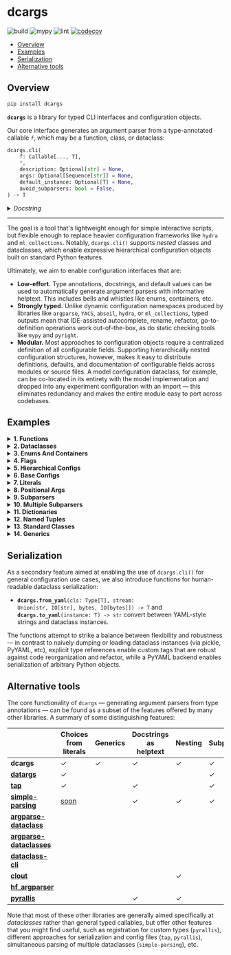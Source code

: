 # dcargs

![build](https://github.com/brentyi/dcargs/workflows/build/badge.svg)
![mypy](https://github.com/brentyi/dcargs/workflows/mypy/badge.svg?branch=master)
![lint](https://github.com/brentyi/dcargs/workflows/lint/badge.svg)
[![codecov](https://codecov.io/gh/brentyi/dcargs/branch/master/graph/badge.svg)](https://codecov.io/gh/brentyi/dcargs)

- [Overview](#overview)
- [Examples](#examples)
- [Serialization](#serialization)
- [Alternative tools](#alternative-tools)

## Overview

```bash
pip install dcargs
```

**`dcargs`** is a library for typed CLI interfaces and configuration objects.

Our core interface generates an argument parser from a type-annotated callable
_`f`_, which may be a function, class, or dataclass:

```python
dcargs.cli(
    f: Callable[..., T],
    *,
    description: Optional[str] = None,
    args: Optional[Sequence[str]] = None,
    default_instance: Optional[T] = None,
    avoid_subparsers: bool = False,
) -> T
```

<details>
<summary><em>Docstring</em></summary>

<!-- START DOCSTRING -->

```
Call `f(...)`, with arguments populated from an automatically generated CLI
interface.

`f` should have type-annotated inputs, and can be a function or class. Note that if
`f` is a class, `dcargs.cli()` returns an instance.

The parser is generated by populating helptext from docstrings and types from
annotations; a broad range of core type annotations are supported...
    - Types natively accepted by `argparse`: str, int, float, pathlib.Path, etc.
    - Default values for optional parameters.
    - Booleans, which are automatically converted to flags when provided a default
      value.
    - Enums (via `enum.Enum`).
    - Various annotations from the standard typing library. Some examples:
      - `typing.ClassVar[T]`.
      - `typing.Optional[T]`.
      - `typing.Literal[T]`.
      - `typing.Sequence[T]`.
      - `typing.List[T]`.
      - `typing.Dict[K, V]`.
      - `typing.Tuple`, such as `typing.Tuple[T1, T2, T3]` or
        `typing.Tuple[T, ...]`.
      - `typing.Set[T]`.
      - `typing.Final[T]` and `typing.Annotated[T]`.
      - Various nested combinations of the above: `Optional[Literal[T]]`,
        `Final[Optional[Sequence[T]]]`, etc.
    - Hierarchical structures via nested dataclasses, TypedDict, NamedTuple,
      classes.
      - Simple nesting.
      - Unions over nested structures (subparsers).
      - Optional unions over nested structures (optional subparsers).
    - Generics (including nested generics).

Args:
    f: Callable.

Keyword Args:
    description: Description text for the parser, displayed when the --help flag is
        passed in. If not specified, `f`'s docstring is used. Mirrors argument from
        `argparse.ArgumentParser()`.
    args: If set, parse arguments from a sequence of strings instead of the
        commandline. Mirrors argument from `argparse.ArgumentParser.parse_args()`.
    default_instance: An instance of `T` to use for default values; only supported
        if `T` is a dataclass, TypedDict, or NamedTuple. Helpful for merging CLI
        arguments with values loaded from elsewhere. (for example, a config object
        loaded from a yaml file)
    avoid_subparsers: Avoid creating a subparser when defaults are provided for
        unions over nested types. Generates cleaner but less expressive CLIs.

Returns:
    The output of `f(...)`.
```

<!-- END DOCSTRING -->

</details>

---

The goal is a tool that's lightweight enough for simple interactive scripts, but
flexible enough to replace heavier configuration frameworks like `hydra` and
`ml_collections`. Notably, `dcargs.cli()` supports _nested_ classes and
dataclasses, which enable expressive hierarchical configuration objects built on
standard Python features.

Ultimately, we aim to enable configuration interfaces that are:

- **Low-effort.** Type annotations, docstrings, and default values can be used
  to automatically generate argument parsers with informative helptext. This
  includes bells and whistles like enums, containers, etc.
- **Strongly typed.** Unlike dynamic configuration namespaces produced by
  libraries like `argparse`, `YACS`, `abseil`, `hydra`, or `ml_collections`,
  typed outputs mean that IDE-assisted autocomplete, rename, refactor,
  go-to-definition operations work out-of-the-box, as do static checking tools
  like `mypy` and `pyright`.
- **Modular.** Most approaches to configuration objects require a centralized
  definition of all configurable fields. Supporting hierarchically nested
  configuration structures, however, makes it easy to distribute definitions,
  defaults, and documentation of configurable fields across modules or source
  files. A model configuration dataclass, for example, can be co-located in its
  entirety with the model implementation and dropped into any experiment
  configuration with an import — this eliminates redundancy and makes the entire
  module easy to port across codebases.

## Examples

<!-- START EXAMPLES -->
<details>
<summary>
<strong>1. Functions</strong>
</summary>
<br />

In the simplest case, `dcargs.cli()` can be used to run a function with arguments
populated from the CLI.

**Code ([link](examples/01_functions.py)):**

```python
import dcargs


def main(
    field1: str,
    field2: int = 3,
    flag: bool = False,
) -> None:
    """Function, whose arguments will be populated from a CLI interface.

    Args:
        field1: A string field.
        field2: A numeric field, with a default value.
        flag: A boolean flag.
    """
    print(field1, field2, flag)


if __name__ == "__main__":
    dcargs.cli(main)
```

<br />

**Example usage:**

<pre>
<samp>$ <kbd>python ./01_functions.py --help</kbd>
usage: 01_functions.py [-h] --field1 STR [--field2 INT] [--flag]

Function, whose arguments will be populated from a CLI interface.

required arguments:
  --field1 STR  A string field.

optional arguments:
  -h, --help    show this help message and exit
  --field2 INT  A numeric field, with a default value. (default: 3)
  --flag        A boolean flag.</samp>
</pre>

<pre>
<samp>$ <kbd>python ./01_functions.py --field1 hello</kbd>
hello 3 False</samp>
</pre>

<pre>
<samp>$ <kbd>python ./01_functions.py --field1 hello --flag</kbd>
hello 3 True</samp>
</pre>

</details>

<details>
<summary>
<strong>2. Dataclasses</strong>
</summary>
<br />

Common pattern: use `dcargs.cli()` to instantiate a dataclass.

**Code ([link](examples/02_dataclasses.py)):**

```python
import dataclasses

import dcargs


@dataclasses.dataclass
class Args:
    """Description.
    This should show up in the helptext!"""

    field1: str  # A string field.
    field2: int = 3  # A numeric field, with a default value.
    flag: bool = False  # A boolean flag.


if __name__ == "__main__":
    args = dcargs.cli(Args)
    print(args)
```

<br />

**Example usage:**

<pre>
<samp>$ <kbd>python ./02_dataclasses.py --help</kbd>
usage: 02_dataclasses.py [-h] --field1 STR [--field2 INT] [--flag]

Description.
This should show up in the helptext!

required arguments:
  --field1 STR  A string field.

optional arguments:
  -h, --help    show this help message and exit
  --field2 INT  A numeric field, with a default value. (default: 3)
  --flag        A boolean flag.</samp>
</pre>

<pre>
<samp>$ <kbd>python ./02_dataclasses.py --field1 hello</kbd>
Args(field1=&#x27;hello&#x27;, field2=3, flag=False)</samp>
</pre>

<pre>
<samp>$ <kbd>python ./02_dataclasses.py --field1 hello --flag</kbd>
Args(field1=&#x27;hello&#x27;, field2=3, flag=True)</samp>
</pre>

</details>

<details>
<summary>
<strong>3. Enums And Containers</strong>
</summary>
<br />

We can generate argument parsers from more advanced type annotations, like enums and
tuple types.

**Code ([link](examples/03_enums_and_containers.py)):**

```python
import dataclasses
import enum
import pathlib
from typing import Optional, Tuple

import dcargs


class OptimizerType(enum.Enum):
    ADAM = enum.auto()
    SGD = enum.auto()


@dataclasses.dataclass(frozen=True)
class TrainConfig:
    # Example of a variable-length tuple. `typing.List`, `typing.Sequence`,
    # `typing.Set`, `typing.Dict`, etc are all supported as well.
    dataset_sources: Tuple[pathlib.Path, ...]
    """Paths to load training data from. This can be multiple!"""

    # Fixed-length tuples are also okay.
    image_dimensions: Tuple[int, int] = (32, 32)
    """Height and width of some image data."""

    # Enums are handled seamlessly.
    optimizer_type: OptimizerType = OptimizerType.ADAM
    """Gradient-based optimizer to use."""

    # We can also explicitly mark arguments as optional.
    checkpoint_interval: Optional[int] = None
    """Interval to save checkpoints at."""


if __name__ == "__main__":
    config = dcargs.cli(TrainConfig)
    print(config)
```

<br />

**Example usage:**

<pre>
<samp>$ <kbd>python ./03_enums_and_containers.py --help</kbd>
usage: 03_enums_and_containers.py [-h] --dataset-sources PATH [PATH ...]
                                  [--image-dimensions INT INT]
                                  [--optimizer-type {ADAM,SGD}]
                                  [--checkpoint-interval (INT|None)]

required arguments:
  --dataset-sources PATH [PATH ...]
                        Paths to load training data from. This can be multiple!

optional arguments:
  -h, --help            show this help message and exit
  --image-dimensions INT INT
                        Height and width of some image data. (default: 32 32)
  --optimizer-type {ADAM,SGD}
                        Gradient-based optimizer to use. (default: ADAM)
  --checkpoint-interval (INT|None)
                        Interval to save checkpoints at. (default: None)</samp>
</pre>

<pre>
<samp>$ <kbd>python ./03_enums_and_containers.py --dataset-sources ./data --image-dimensions 16 16</kbd>
TrainConfig(dataset_sources=(PosixPath(&#x27;data&#x27;),), image_dimensions=(16, 16), optimizer_type=&lt;OptimizerType.ADAM: 1&gt;, checkpoint_interval=None)</samp>
</pre>

<pre>
<samp>$ <kbd>python ./03_enums_and_containers.py --dataset-sources ./data --optimizer-type SGD</kbd>
TrainConfig(dataset_sources=(PosixPath(&#x27;data&#x27;),), image_dimensions=(32, 32), optimizer_type=&lt;OptimizerType.SGD: 2&gt;, checkpoint_interval=None)</samp>
</pre>

</details>

<details>
<summary>
<strong>4. Flags</strong>
</summary>
<br />

Booleans can either be expected to be explicitly passed in, or, if given a default
value, automatically converted to flags.

**Code ([link](examples/04_flags.py)):**

```python
import dataclasses
from typing import Optional

import dcargs


@dataclasses.dataclass
class Args:
    # Boolean. This expects an explicit "True" or "False".
    boolean: bool

    # Optional boolean. Same as above, but can be omitted.
    optional_boolean: Optional[bool]

    # Pass --flag-a in to set this value to True.
    flag_a: bool = False

    # Pass --no-flag-b in to set this value to False.
    flag_b: bool = True


if __name__ == "__main__":
    args = dcargs.cli(Args)
    print(args)
```

<br />

**Example usage:**

<pre>
<samp>$ <kbd>python ./04_flags.py --boolean True</kbd>
Args(boolean=True, optional_boolean=None, flag_a=False, flag_b=True)</samp>
</pre>

<pre>
<samp>$ <kbd>python ./04_flags.py --boolean False --flag-a</kbd>
Args(boolean=False, optional_boolean=None, flag_a=True, flag_b=True)</samp>
</pre>

<pre>
<samp>$ <kbd>python ./04_flags.py --boolean False --no-flag-b</kbd>
Args(boolean=False, optional_boolean=None, flag_a=False, flag_b=False)</samp>
</pre>

</details>

<details>
<summary>
<strong>5. Hierarchical Configs</strong>
</summary>
<br />

Parsing of nested types (in this case nested dataclasses) enables hierarchical
configuration objects that are both modular and highly expressive.

**Code ([link](examples/05_hierarchical_configs.py)):**

```python
import dataclasses
import enum
import pathlib

import dcargs


class OptimizerType(enum.Enum):
    ADAM = enum.auto()
    SGD = enum.auto()


@dataclasses.dataclass(frozen=True)
class OptimizerConfig:
    # Gradient-based optimizer to use.
    algorithm: OptimizerType = OptimizerType.ADAM

    # Learning rate to use.
    learning_rate: float = 3e-4

    # Coefficient for L2 regularization.
    weight_decay: float = 1e-2


@dataclasses.dataclass(frozen=True)
class ExperimentConfig:
    # Various configurable options for our optimizer.
    optimizer: OptimizerConfig

    # Batch size.
    batch_size: int = 32

    # Total number of training steps.
    train_steps: int = 100_000

    # Random seed. This is helpful for making sure that our experiments are all
    # reproducible!
    seed: int = 0


def train(
    out_dir: pathlib.Path,
    /,
    config: ExperimentConfig,
    restore_checkpoint: bool = False,
    checkpoint_interval: int = 1000,
) -> None:
    """Train a model.

    Args:
        out_dir: Where to save logs and checkpoints.
        config: Experiment configuration.
        restore_checkpoint: Set to restore an existing checkpoint.
        checkpoint_interval: Training steps between each checkpoint save.
    """
    print(f"{out_dir=}, {restore_checkpoint=}, {checkpoint_interval=}")
    print(f"{config=}")
    print(dcargs.to_yaml(config))


if __name__ == "__main__":
    dcargs.cli(train)
```

<br />

**Example usage:**

<pre>
<samp>$ <kbd>python ./05_hierarchical_configs.py --help</kbd>
usage: 05_hierarchical_configs.py [-h]
                                  [--config.optimizer.algorithm {ADAM,SGD}]
                                  [--config.optimizer.learning-rate FLOAT]
                                  [--config.optimizer.weight-decay FLOAT]
                                  [--config.batch-size INT]
                                  [--config.train-steps INT]
                                  [--config.seed INT] [--restore-checkpoint]
                                  [--checkpoint-interval INT]
                                  OUT_DIR

Train a model.

positional arguments:
  OUT_DIR               Where to save logs and checkpoints.

optional arguments:
  -h, --help            show this help message and exit
  --restore-checkpoint  Set to restore an existing checkpoint.
  --checkpoint-interval INT
                        Training steps between each checkpoint save. (default: 1000)

optional config.optimizer arguments:
  Various configurable options for our optimizer.

  --config.optimizer.algorithm {ADAM,SGD}
                        Gradient-based optimizer to use. (default: ADAM)
  --config.optimizer.learning-rate FLOAT
                        Learning rate to use. (default: 0.0003)
  --config.optimizer.weight-decay FLOAT
                        Coefficient for L2 regularization. (default: 0.01)

optional config arguments:
  Experiment configuration.

  --config.batch-size INT
                        Batch size. (default: 32)
  --config.train-steps INT
                        Total number of training steps. (default: 100000)
  --config.seed INT     Random seed. This is helpful for making sure that our experiments are all
                        reproducible! (default: 0)</samp>
</pre>

<pre>
<samp>$ <kbd>python ./05_hierarchical_configs.py . --config.optimizer.algorithm SGD</kbd>
out_dir=PosixPath(&#x27;.&#x27;), restore_checkpoint=False, checkpoint_interval=1000
config=ExperimentConfig(optimizer=OptimizerConfig(algorithm=&lt;OptimizerType.SGD: 2&gt;, learning_rate=0.0003, weight_decay=0.01), batch_size=32, train_steps=100000, seed=0)
# dcargs YAML.
!dataclass:ExperimentConfig
batch_size: 32
optimizer: !dataclass:OptimizerConfig
  algorithm: !enum:OptimizerType &#x27;SGD&#x27;
  learning_rate: 0.0003
  weight_decay: 0.01
seed: 0
train_steps: 100000</samp>
</pre>

<pre>
<samp>$ <kbd>python ./05_hierarchical_configs.py . --restore-checkpoint</kbd>
out_dir=PosixPath(&#x27;.&#x27;), restore_checkpoint=True, checkpoint_interval=1000
config=ExperimentConfig(optimizer=OptimizerConfig(algorithm=&lt;OptimizerType.ADAM: 1&gt;, learning_rate=0.0003, weight_decay=0.01), batch_size=32, train_steps=100000, seed=0)
# dcargs YAML.
!dataclass:ExperimentConfig
batch_size: 32
optimizer: !dataclass:OptimizerConfig
  algorithm: !enum:OptimizerType &#x27;ADAM&#x27;
  learning_rate: 0.0003
  weight_decay: 0.01
seed: 0
train_steps: 100000</samp>
</pre>

</details>

<details>
<summary>
<strong>6. Base Configs</strong>
</summary>
<br />

We can integrate `dcargs.cli()` into common configuration patterns: here, we select
one of multiple possible base configurations, and then use the CLI to either override
(existing) or fill in (missing) values.

**Code ([link](examples/06_base_configs.py)):**

```python
import dataclasses
import os
from typing import Literal, Tuple, Union

import dcargs


@dataclasses.dataclass
class AdamOptimizer:
    # Adam learning rate.
    learning_rate: float = 1e-3

    # Moving average parameters.
    betas: Tuple[float, float] = (0.9, 0.999)


@dataclasses.dataclass
class SgdOptimizer:
    # SGD learning rate.
    learning_rate: float = 3e-4


@dataclasses.dataclass(frozen=True)
class ExperimentConfig:
    # Dataset to run experiment on.
    dataset: Literal["mnist", "imagenet-50"]

    # Optimizer parameters.
    optimizer: Union[AdamOptimizer, SgdOptimizer]

    # Model size.
    num_layers: int
    units: int

    # Batch size.
    batch_size: int

    # Total number of training steps.
    train_steps: int

    # Random seed. This is helpful for making sure that our experiments are all
    # reproducible!
    seed: int


# Note that we could also define this library using separate YAML files (similar to
# `config_path`/`config_name` in Hydra), but staying in Python enables seamless type
# checking + IDE support.
base_config_library = {
    "small": ExperimentConfig(
        dataset="mnist",
        optimizer=SgdOptimizer(),
        batch_size=2048,
        num_layers=4,
        units=64,
        train_steps=30_000,
        # The dcargs.MISSING sentinel allows us to specify that the seed should have no
        # default, and needs to be populated from the CLI.
        seed=dcargs.MISSING,
    ),
    "big": ExperimentConfig(
        dataset="imagenet-50",
        optimizer=AdamOptimizer(),
        batch_size=32,
        num_layers=8,
        units=256,
        train_steps=100_000,
        seed=dcargs.MISSING,
    ),
}

if __name__ == "__main__":
    # Get base configuration name from environment.
    base_config_name = os.environ.get("BASE_CONFIG")
    if base_config_name is None or base_config_name not in base_config_library:
        raise SystemExit(
            f"BASE_CONFIG should be set to one of {tuple(base_config_library.keys())}"
        )

    # Get base configuration from our library, and use it for default CLI parameters.
    base_config = base_config_library[base_config_name]
    config = dcargs.cli(
        ExperimentConfig,
        default_instance=base_config,
        # `avoid_subparsers` will avoid making a subparser for unions when a default is
        # provided; in this case, it simplifies our CLI but makes it less expressive
        # (cannot switch away from the base optimizer types).
        avoid_subparsers=True,
    )
    print(config)
```

<br />

**Example usage:**

<pre>
<samp>$ <kbd>BASE_CONFIG=small python ./06_base_configs.py --help</kbd>
usage: 06_base_configs.py [-h] [--dataset {mnist,imagenet-50}]
                          [--optimizer.learning-rate FLOAT] [--num-layers INT]
                          [--units INT] [--batch-size INT] [--train-steps INT]
                          --seed INT

required arguments:
  --seed INT            Random seed. This is helpful for making sure that our experiments are all
                        reproducible!

optional arguments:
  -h, --help            show this help message and exit
  --dataset {mnist,imagenet-50}
                        Dataset to run experiment on. (default: mnist)
  --num-layers INT      Model size. (default: 4)
  --units INT           Model size. (default: 64)
  --batch-size INT      Batch size. (default: 2048)
  --train-steps INT     Total number of training steps. (default: 30000)

optional optimizer arguments:
  Optimizer parameters.

  --optimizer.learning-rate FLOAT
                        SGD learning rate. (default: 0.0003)</samp>
</pre>

<pre>
<samp>$ <kbd>BASE_CONFIG=small python ./06_base_configs.py --seed 94720</kbd>
ExperimentConfig(dataset=&#x27;mnist&#x27;, optimizer=SgdOptimizer(learning_rate=0.0003), num_layers=4, units=64, batch_size=2048, train_steps=30000, seed=94720)</samp>
</pre>

<pre>
<samp>$ <kbd>BASE_CONFIG=big python ./06_base_configs.py --help</kbd>
usage: 06_base_configs.py [-h] [--dataset {mnist,imagenet-50}]
                          [--optimizer.learning-rate FLOAT]
                          [--optimizer.betas FLOAT FLOAT] [--num-layers INT]
                          [--units INT] [--batch-size INT] [--train-steps INT]
                          --seed INT

required arguments:
  --seed INT            Random seed. This is helpful for making sure that our experiments are all
                        reproducible!

optional arguments:
  -h, --help            show this help message and exit
  --dataset {mnist,imagenet-50}
                        Dataset to run experiment on. (default: imagenet-50)
  --num-layers INT      Model size. (default: 8)
  --units INT           Model size. (default: 256)
  --batch-size INT      Batch size. (default: 32)
  --train-steps INT     Total number of training steps. (default: 100000)

optional optimizer arguments:
  Optimizer parameters.

  --optimizer.learning-rate FLOAT
                        Adam learning rate. (default: 0.001)
  --optimizer.betas FLOAT FLOAT
                        Moving average parameters. (default: 0.9 0.999)</samp>
</pre>

<pre>
<samp>$ <kbd>BASE_CONFIG=big python ./06_base_configs.py --seed 94720</kbd>
ExperimentConfig(dataset=&#x27;imagenet-50&#x27;, optimizer=AdamOptimizer(learning_rate=0.001, betas=(0.9, 0.999)), num_layers=8, units=256, batch_size=32, train_steps=100000, seed=94720)</samp>
</pre>

</details>

<details>
<summary>
<strong>7. Literals</strong>
</summary>
<br />

`typing.Literal[]` can be used to restrict inputs to a fixed set of choices.

**Code ([link](examples/07_literals.py)):**

```python
import dataclasses
import enum
from typing import Literal

import dcargs


class Color(enum.Enum):
    RED = enum.auto()
    GREEN = enum.auto()
    BLUE = enum.auto()


@dataclasses.dataclass(frozen=True)
class Args:
    enum: Color
    restricted_enum: Literal[Color.RED, Color.GREEN]

    integer: Literal[0, 1, 2, 3]
    string: Literal["red", "green"]

    restricted_enum_with_default: Literal[Color.RED, Color.GREEN] = Color.GREEN
    integer_with_default: Literal[0, 1, 2, 3] = 3
    string_with_Default: Literal["red", "green"] = "red"


if __name__ == "__main__":
    args = dcargs.cli(Args)
    print(args)
```

<br />

**Example usage:**

<pre>
<samp>$ <kbd>python ./07_literals.py --help</kbd>
usage: 07_literals.py [-h] --enum {RED,GREEN,BLUE} --restricted-enum
                      {RED,GREEN} --integer {0,1,2,3} --string {red,green}
                      [--restricted-enum-with-default {RED,GREEN}]
                      [--integer-with-default {0,1,2,3}]
                      [--string-with-Default {red,green}]

required arguments:
  --enum {RED,GREEN,BLUE}
  --restricted-enum {RED,GREEN}
  --integer {0,1,2,3}
  --string {red,green}

optional arguments:
  -h, --help            show this help message and exit
  --restricted-enum-with-default {RED,GREEN}
                        (default: GREEN)
  --integer-with-default {0,1,2,3}
                        (default: 3)
  --string-with-Default {red,green}
                        (default: red)</samp>
</pre>

<pre>
<samp>$ <kbd>python ./07_literals.py --enum RED --restricted-enum GREEN --integer 3 --string green</kbd>
Args(enum=&lt;Color.RED: 1&gt;, restricted_enum=&lt;Color.GREEN: 2&gt;, integer=3, string=&#x27;green&#x27;, restricted_enum_with_default=&lt;Color.GREEN: 2&gt;, integer_with_default=3, string_with_Default=&#x27;red&#x27;)</samp>
</pre>

</details>

<details>
<summary>
<strong>8. Positional Args</strong>
</summary>
<br />

Positional-only arguments in functions are converted to positional CLI arguments.

**Code ([link](examples/08_positional_args.py)):**

```python
from __future__ import annotations

import dataclasses
import enum
import pathlib
from typing import Tuple

import dcargs


def main(
    source: pathlib.Path,
    dest: pathlib.Path,
    /,  # Mark the end of positional arguments.
    optimizer: OptimizerConfig,
    force: bool = False,
    verbose: bool = False,
    background_rgb: Tuple[float, float, float] = (1.0, 0.0, 0.0),
) -> None:
    """Command-line interface defined using a function signature. Note that this
    docstring is parsed to generate helptext.

    Args:
        source: Source path.
        dest: Destination path.
        optimizer: Configuration for our optimizer object.
        force: Do not prompt before overwriting.
        verbose: Explain what is being done.
        background_rgb: Background color. Red by default.
    """
    print(f"{source=}\n{dest=}\n{optimizer=}\n{force=}\n{verbose=}\n{background_rgb=}")


class OptimizerType(enum.Enum):
    ADAM = enum.auto()
    SGD = enum.auto()


@dataclasses.dataclass(frozen=True)
class OptimizerConfig:
    algorithm: OptimizerType = OptimizerType.ADAM
    """Gradient-based optimizer to use."""

    learning_rate: float = 3e-4
    """Learning rate to use."""

    weight_decay: float = 1e-2
    """Coefficient for L2 regularization."""


if __name__ == "__main__":
    dcargs.cli(main)
```

<br />

**Example usage:**

<pre>
<samp>$ <kbd>python ./08_positional_args.py --help</kbd>
usage: 08_positional_args.py [-h] [--optimizer.algorithm {ADAM,SGD}]
                             [--optimizer.learning-rate FLOAT]
                             [--optimizer.weight-decay FLOAT] [--force]
                             [--verbose] [--background-rgb FLOAT FLOAT FLOAT]
                             SOURCE DEST

Command-line interface defined using a function signature. Note that this
docstring is parsed to generate helptext.

positional arguments:
  SOURCE                Source path.
  DEST                  Destination path.

optional arguments:
  -h, --help            show this help message and exit
  --force               Do not prompt before overwriting.
  --verbose             Explain what is being done.
  --background-rgb FLOAT FLOAT FLOAT
                        Background color. Red by default. (default: 1.0 0.0 0.0)

optional optimizer arguments:
  Configuration for our optimizer object.

  --optimizer.algorithm {ADAM,SGD}
                        Gradient-based optimizer to use. (default: ADAM)
  --optimizer.learning-rate FLOAT
                        Learning rate to use. (default: 0.0003)
  --optimizer.weight-decay FLOAT
                        Coefficient for L2 regularization. (default: 0.01)</samp>
</pre>

<pre>
<samp>$ <kbd>python ./08_positional_args.py ./a ./b --optimizer.learning-rate 1e-5</kbd>
source=PosixPath(&#x27;a&#x27;)
dest=PosixPath(&#x27;b&#x27;)
optimizer=OptimizerConfig(algorithm=&lt;OptimizerType.ADAM: 1&gt;, learning_rate=1e-05, weight_decay=0.01)
force=False
verbose=False
background_rgb=(1.0, 0.0, 0.0)</samp>
</pre>

</details>

<details>
<summary>
<strong>9. Subparsers</strong>
</summary>
<br />

Unions over nested types (classes or dataclasses) are populated using subparsers.

**Code ([link](examples/09_subparsers.py)):**

```python
from __future__ import annotations

import dataclasses
from typing import Union

import dcargs


@dataclasses.dataclass(frozen=True)
class Checkout:
    """Checkout a branch."""

    branch: str


@dataclasses.dataclass(frozen=True)
class Commit:
    """Commit changes."""

    message: str
    all: bool = False


def main(cmd: Union[Checkout, Commit] = Checkout("main")) -> None:
    print(cmd)


if __name__ == "__main__":
    dcargs.cli(main)
```

<br />

**Example usage:**

<pre>
<samp>$ <kbd>python ./09_subparsers.py --help</kbd>
usage: 09_subparsers.py [-h] [{checkout,commit}] ...

optional arguments:
  -h, --help           show this help message and exit

optional subcommands:
   (default: checkout)

  [{checkout,commit}]</samp>
</pre>

<pre>
<samp>$ <kbd>python ./09_subparsers.py commit --help</kbd>
usage: 09_subparsers.py commit [-h] --cmd.message STR [--cmd.all]

Commit changes.

optional arguments:
  -h, --help         show this help message and exit

required cmd arguments:
  --cmd.message STR

optional cmd arguments:
  --cmd.all</samp>
</pre>

<pre>
<samp>$ <kbd>python ./09_subparsers.py commit --cmd.message hello --cmd.all</kbd>
Commit(message=&#x27;hello&#x27;, all=True)</samp>
</pre>

<pre>
<samp>$ <kbd>python ./09_subparsers.py checkout --help</kbd>
usage: 09_subparsers.py checkout [-h] [--cmd.branch STR]

Checkout a branch.

optional arguments:
  -h, --help        show this help message and exit

optional cmd arguments:
  --cmd.branch STR  (default: main)</samp>
</pre>

<pre>
<samp>$ <kbd>python ./09_subparsers.py checkout --cmd.branch main</kbd>
Checkout(branch=&#x27;main&#x27;)</samp>
</pre>

</details>

<details>
<summary>
<strong>10. Multiple Subparsers</strong>
</summary>
<br />

Multiple unions over nested types are populated using a series of subparsers.

**Code ([link](examples/10_multiple_subparsers.py)):**

```python
from __future__ import annotations

import dataclasses
from typing import Literal, Tuple, Union

import dcargs

# Possible dataset configurations.


@dataclasses.dataclass
class MnistDataset:
    binary: bool = False
    """Set to load binary version of MNIST dataset."""


@dataclasses.dataclass
class ImageNetDataset:
    subset: Literal[50, 100, 1000]
    """Choose between ImageNet-50, ImageNet-100, ImageNet-1000, etc."""


# Possible optimizer configurations.


@dataclasses.dataclass
class AdamOptimizer:
    learning_rate: float = 1e-3
    betas: Tuple[float, float] = (0.9, 0.999)


@dataclasses.dataclass
class SgdOptimizer:
    learning_rate: float = 3e-4


# Train script.


def train(
    dataset: Union[MnistDataset, ImageNetDataset] = MnistDataset(),
    optimizer: Union[AdamOptimizer, SgdOptimizer] = AdamOptimizer(),
) -> None:
    """Example training script.

    Args:
        dataset: Dataset to train on.
        optimizer: Optimizer to train with.

    Returns:
        None:
    """
    print(dataset)
    print(optimizer)


if __name__ == "__main__":
    dcargs.cli(train)
```

<br />

**Example usage:**

<pre>
<samp>$ <kbd>python ./10_multiple_subparsers.py</kbd>
MnistDataset(binary=False)
AdamOptimizer(learning_rate=0.001, betas=(0.9, 0.999))</samp>
</pre>

<pre>
<samp>$ <kbd>python ./10_multiple_subparsers.py --help</kbd>
usage: 10_multiple_subparsers.py [-h] [{mnist-dataset,image-net-dataset}] ...

Example training script.

optional arguments:
  -h, --help            show this help message and exit

optional subcommands:
  Dataset to train on.  (default: mnist-dataset)

  [{mnist-dataset,image-net-dataset}]</samp>
</pre>

<pre>
<samp>$ <kbd>python ./10_multiple_subparsers.py mnist-dataset --help</kbd>
usage: 10_multiple_subparsers.py mnist-dataset [-h] [--dataset.binary]
                                               [{adam-optimizer,sgd-optimizer}]
                                               ...

optional arguments:
  -h, --help            show this help message and exit

optional dataset arguments:
  --dataset.binary      Set to load binary version of MNIST dataset.

optional subcommands:
  Optimizer to train with. (default: adam-optimizer)

  [{adam-optimizer,sgd-optimizer}]</samp>
</pre>

<pre>
<samp>$ <kbd>python ./10_multiple_subparsers.py mnist-dataset adam-optimizer --optimizer.learning-rate 3e-4</kbd>
MnistDataset(binary=False)
AdamOptimizer(learning_rate=0.0003, betas=(0.9, 0.999))</samp>
</pre>

</details>

<details>
<summary>
<strong>11. Dictionaries</strong>
</summary>
<br />

Dictionary inputs can be specified using either a standard `Dict[K, V]` annotation,
or a `TypedDict` type.

Note that setting `total=False` for `TypedDict` is currently not (but reasonably could be)
supported.

**Code ([link](examples/11_dictionaries.py)):**

```python
from typing import Dict, TypedDict

import dcargs


class DictionarySchema(TypedDict):
    field1: str  # A string field.
    field2: int  # A numeric field.
    field3: bool  # A boolean field.


def main(
    standard_dict: Dict[str, bool],
    typed_dict: DictionarySchema = {
        "field1": "hey",
        "field2": 3,
        "field3": False,
    },
) -> None:
    assert isinstance(standard_dict, dict)
    assert isinstance(typed_dict, dict)
    print("Standard dict:", standard_dict)
    print("Typed dict:", typed_dict)


if __name__ == "__main__":
    dcargs.cli(main)
```

<br />

**Example usage:**

<pre>
<samp>$ <kbd>python ./11_dictionaries.py --help</kbd>
usage: 11_dictionaries.py [-h] --standard-dict STR {True,False}
                          [STR {True,False} ...] [--typed-dict.field1 STR]
                          [--typed-dict.field2 INT] [--typed-dict.field3]

required arguments:
  --standard-dict STR {True,False} [STR {True,False} ...]

optional arguments:
  -h, --help            show this help message and exit

optional typed_dict arguments:

  --typed-dict.field1 STR
                        A string field. (default: hey)
  --typed-dict.field2 INT
                        A numeric field. (default: 3)
  --typed-dict.field3   A boolean field.</samp>
</pre>

<pre>
<samp>$ <kbd>python ./11_dictionaries.py --standard-dict key1 True key2 False</kbd>
Standard dict: {&#x27;key1&#x27;: True, &#x27;key2&#x27;: False}
Typed dict: {&#x27;field1&#x27;: &#x27;hey&#x27;, &#x27;field2&#x27;: 3, &#x27;field3&#x27;: False}</samp>
</pre>

</details>

<details>
<summary>
<strong>12. Named Tuples</strong>
</summary>
<br />

Example using `dcargs.cli()` to instantiate a named tuple.

**Code ([link](examples/12_named_tuples.py)):**

```python
from typing import NamedTuple

import dcargs


class TupleType(NamedTuple):
    """Description.
    This should show up in the helptext!"""

    field1: str  # A string field.
    field2: int = 3  # A numeric field, with a default value.
    flag: bool = False  # A boolean flag.


if __name__ == "__main__":
    x = dcargs.cli(TupleType)
    assert isinstance(x, tuple)
    print(x)
```

<br />

**Example usage:**

<pre>
<samp>$ <kbd>python ./12_named_tuples.py --help</kbd>
usage: 12_named_tuples.py [-h] --field1 STR [--field2 INT] [--flag]

Description.
This should show up in the helptext!

required arguments:
  --field1 STR  A string field.

optional arguments:
  -h, --help    show this help message and exit
  --field2 INT  A numeric field, with a default value. (default: 3)
  --flag        A boolean flag.</samp>
</pre>

<pre>
<samp>$ <kbd>python ./12_named_tuples.py --field1 hello</kbd>
TupleType(field1=&#x27;hello&#x27;, field2=3, flag=False)</samp>
</pre>

</details>

<details>
<summary>
<strong>13. Standard Classes</strong>
</summary>
<br />

In addition to functions and dataclasses, we can also generate CLIs from (the
constructors of) standard Python classes.

**Code ([link](examples/13_standard_classes.py)):**

```python
import dcargs


class Args:
    def __init__(
        self,
        field1: str,
        field2: int,
        flag: bool = False,
    ):
        """Arguments.

        Args:
            field1: A string field.
            field2: A numeric field.
            flag: A boolean flag.
        """
        self.data = [field1, field2, flag]


if __name__ == "__main__":
    args = dcargs.cli(Args)
    print(args.data)
```

<br />

**Example usage:**

<pre>
<samp>$ <kbd>python ./13_standard_classes.py --help</kbd>
usage: 13_standard_classes.py [-h] --field1 STR --field2 INT [--flag]

Arguments.

required arguments:
  --field1 STR  A string field.
  --field2 INT  A numeric field.

optional arguments:
  -h, --help    show this help message and exit
  --flag        A boolean flag.</samp>
</pre>

<pre>
<samp>$ <kbd>python ./13_standard_classes.py --field1 hello --field2 7</kbd>
[&#x27;hello&#x27;, 7, False]</samp>
</pre>

</details>

<details>
<summary>
<strong>14. Generics</strong>
</summary>
<br />

Example of parsing for generic dataclasses.

**Code ([link](examples/14_generics.py)):**

```python
import dataclasses
from typing import Generic, TypeVar

import dcargs

ScalarType = TypeVar("ScalarType")
ShapeType = TypeVar("ShapeType")


@dataclasses.dataclass(frozen=True)
class Point3(Generic[ScalarType]):
    x: ScalarType
    y: ScalarType
    z: ScalarType
    frame_id: str


@dataclasses.dataclass(frozen=True)
class Triangle:
    a: Point3[float]
    b: Point3[float]
    c: Point3[float]


@dataclasses.dataclass(frozen=True)
class Args(Generic[ShapeType]):
    point_continuous: Point3[float]
    point_discrete: Point3[int]
    shape: ShapeType


if __name__ == "__main__":
    args = dcargs.cli(Args[Triangle])
    print(args)
```

<br />

**Example usage:**

<pre>
<samp>$ <kbd>python ./14_generics.py --help</kbd>
usage: 14_generics.py [-h] --point-continuous.x FLOAT --point-continuous.y
                      FLOAT --point-continuous.z FLOAT
                      --point-continuous.frame-id STR --point-discrete.x INT
                      --point-discrete.y INT --point-discrete.z INT
                      --point-discrete.frame-id STR --shape.a.x FLOAT
                      --shape.a.y FLOAT --shape.a.z FLOAT --shape.a.frame-id
                      STR --shape.b.x FLOAT --shape.b.y FLOAT --shape.b.z
                      FLOAT --shape.b.frame-id STR --shape.c.x FLOAT
                      --shape.c.y FLOAT --shape.c.z FLOAT --shape.c.frame-id
                      STR

optional arguments:
  -h, --help            show this help message and exit

required point_continuous arguments:

  --point-continuous.x FLOAT
  --point-continuous.y FLOAT
  --point-continuous.z FLOAT
  --point-continuous.frame-id STR

required point_discrete arguments:

  --point-discrete.x INT
  --point-discrete.y INT
  --point-discrete.z INT
  --point-discrete.frame-id STR

required shape.a arguments:

  --shape.a.x FLOAT
  --shape.a.y FLOAT
  --shape.a.z FLOAT
  --shape.a.frame-id STR

required shape.b arguments:

  --shape.b.x FLOAT
  --shape.b.y FLOAT
  --shape.b.z FLOAT
  --shape.b.frame-id STR

required shape.c arguments:

  --shape.c.x FLOAT
  --shape.c.y FLOAT
  --shape.c.z FLOAT
  --shape.c.frame-id STR</samp>
</pre>

</details><!-- END EXAMPLES -->

## Serialization

As a secondary feature aimed at enabling the use of `dcargs.cli()` for general
configuration use cases, we also introduce functions for human-readable
dataclass serialization:

- <code><strong>dcargs.from_yaml</strong>(cls: Type[T], stream: Union[str,
  IO[str], bytes, IO[bytes]]) -> T</code> and
  <code><strong>dcargs.to_yaml</strong>(instance: T) -> str</code> convert
  between YAML-style strings and dataclass instances.

The functions attempt to strike a balance between flexibility and robustness —
in contrast to naively dumping or loading dataclass instances (via pickle,
PyYAML, etc), explicit type references enable custom tags that are robust
against code reorganization and refactor, while a PyYAML backend enables
serialization of arbitrary Python objects.

## Alternative tools

The core functionality of `dcargs` — generating argument parsers from type
annotations — can be found as a subset of the features offered by many other
libraries. A summary of some distinguishing features:

|                                                                                                              | Choices from literals                                    | Generics | Docstrings as helptext | Nesting | Subparsers | Containers |
| ------------------------------------------------------------------------------------------------------------ | -------------------------------------------------------- | -------- | ---------------------- | ------- | ---------- | ---------- |
| **dcargs**                                                                                                   | ✓                                                        | ✓        | ✓                      | ✓       | ✓          | ✓          |
| **[datargs](https://github.com/roee30/datargs)**                                                             | ✓                                                        |          |                        |         | ✓          | ✓          |
| **[tap](https://github.com/swansonk14/typed-argument-parser)**                                               | ✓                                                        |          | ✓                      |         | ✓          | ✓          |
| **[simple-parsing](https://github.com/lebrice/SimpleParsing)**                                               | [soon](https://github.com/lebrice/SimpleParsing/pull/86) |          | ✓                      | ✓       | ✓          | ✓          |
| **[argparse-dataclass](https://pypi.org/project/argparse-dataclass/)**                                       |                                                          |          |                        |         |            |            |
| **[argparse-dataclasses](https://pypi.org/project/argparse-dataclasses/)**                                   |                                                          |          |                        |         |            |            |
| **[dataclass-cli](https://github.com/malte-soe/dataclass-cli)**                                              |                                                          |          |                        |         |            |            |
| **[clout](https://pypi.org/project/clout/)**                                                                 |                                                          |          |                        | ✓       |            |            |
| **[hf_argparser](https://github.com/huggingface/transformers/blob/master/src/transformers/hf_argparser.py)** |                                                          |          |                        |         |            | ✓          |
| **[pyrallis](https://github.com/eladrich/pyrallis/)**                                                        |                                                          |          | ✓                      | ✓       |            | ✓          |

Note that most of these other libraries are generally aimed specifically at
_dataclasses_ rather than general typed callables, but offer other features that
you might find useful, such as registration for custom types (`pyrallis`),
different approaches for serialization and config files (`tap`, `pyrallis`),
simultaneous parsing of multiple dataclasses (`simple-parsing`), etc.
